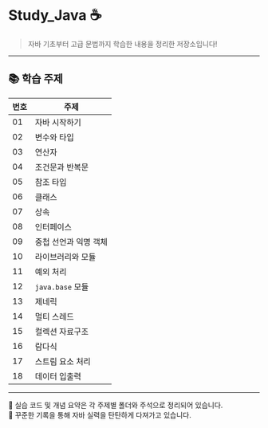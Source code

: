 # Study_Java ☕

> 자바 기초부터 고급 문법까지 학습한 내용을 정리한 저장소입니다!

---

## 📚 학습 주제

| 번호 | 주제 |
|------|------|
| 01 | 자바 시작하기 |
| 02 | 변수와 타입 |
| 03 | 연산자 |
| 04 | 조건문과 반복문 |
| 05 | 참조 타입 |
| 06 | 클래스 |
| 07 | 상속 |
| 08 | 인터페이스 |
| 09 | 중첩 선언과 익명 객체 |
| 10 | 라이브러리와 모듈 |
| 11 | 예외 처리 |
| 12 | `java.base` 모듈 |
| 13 | 제네릭 |
| 14 | 멀티 스레드 |
| 15 | 컬렉션 자료구조 |
| 16 | 람다식 |
| 17 | 스트림 요소 처리 |
| 18 | 데이터 입출력 |

---

📌 실습 코드 및 개념 요약은 각 주제별 폴더와 주석으로 정리되어 있습니다.  
💪 꾸준한 기록을 통해 자바 실력을 탄탄하게 다져가고 있습니다.
